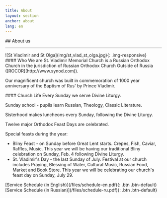 ```yaml
---
title: About
layout: section
anchor: about
lang: en
---
```

<div class="section-title center" markdown="1">
##  About us

-----
</div>

<div class="row">
<div class="col-md-4" markdown="1">
![St Vladimir and St Olga](img/st_vlad_st_olga.jpg){: .img-responsive}
</div>

<div class="col-md-4 text-left" markdown="1">
#### Who We are
St. Vladimir Memorial Church is a Russian Orthodox Church in the jurisdiction of Russian Orthodox Church Outside
of Russia ([ROCOR](http://www.synod.com)).

Our magnificent church was built in commemoration of 1000 year anniversary of the Baptism of Rus' by Prince Vladimir.
</div>

<div class="col-md-4 text-left checklist" markdown="1">
#### Church Life
Every Sunday we serve Divine Liturgy.

Sunday school - pupils learn Russian, Theology, Classic Literature.

Sisterhood makes luncheons every Sunday, following the Divine Liturgy.

Twelve major Orthodox Feast Days are celebrated.

Special feasts during the year:
* Bliny Feast - on Sunday before Great Lent starts.
  Crepes, Fish, Caviar, Raffles, Music.
  This year we will be having our traditional
  Bliny celebration on Sunday, Feb. 4 following Divine Liturgy.
* St. Vladimir's Day - the last Sunday of July. Festival at our church includes Praying, Blessing of Water,
  Cultural Music, Russian Food, Market and Book Store. This year we will be celebrating our church's feast
  day on Sunday, July 29.
</div>
</div>

<div class="space"></div>
<!-- <div class="section-title center" markdown="1">
##  Service Schedule

-----
</div> -->

<div class="row">
<div class="col-md-4 col-md-offset-2 text-center center" markdown="1">
[Service Schedule (in English)](/files/schedule-en.pdf){: .btn .btn-default}
</div>
<div class="col-md-4 text-center center" markdown="1">
[Service Schedule (in Russian)](/files/schedule-ru.pdf){: .btn .btn-default}
</div>
</div>
